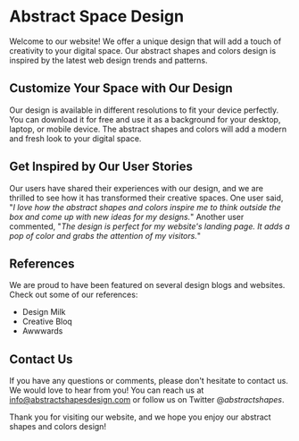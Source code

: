 <!--font:Poppins-->

# Abstract Space Design

Welcome to our website! We offer a unique design that will add a touch of creativity to your digital space. Our abstract shapes and colors design is inspired by the latest web design trends and patterns.

## Customize Your Space with Our Design

Our design is available in different resolutions to fit your device perfectly. You can download it for free and use it as a background for your desktop, laptop, or mobile device. The abstract shapes and colors will add a modern and fresh look to your digital space.

## Get Inspired by Our User Stories

Our users have shared their experiences with our design, and we are thrilled to see how it has transformed their creative spaces. One user said, "_I love how the abstract shapes and colors inspire me to think outside the box and come up with new ideas for my designs._" Another user commented, "_The design is perfect for my website's landing page. It adds a pop of color and grabs the attention of my visitors._"

## References

We are proud to have been featured on several design blogs and websites. Check out some of our references:

- Design Milk
- Creative Bloq
- Awwwards

## Contact Us

If you have any questions or comments, please don't hesitate to contact us. We would love to hear from you! You can reach us at info@abstractshapesdesign.com or follow us on Twitter @_abstractshapes_.

Thank you for visiting our website, and we hope you enjoy our abstract shapes and colors design!

<!--

Write me content for website with wallpaper which alt text is:

"A wallpaper with a repeating pattern of abstract shapes and colors, inspired by web design trends and patterns."

The name/title of the page should not be 1:1 copy of the alt text but rather a real content of the website which is using this wallpaper.

- Use markdown format 
- Start with heading
- Heading should be short and concise
- The content should look like a real website 
- The website should not be about the wallpaper, wallpaper is just a related background
- Heading should be contain work "wallpaper" or "background"
- Include real sections like references, contact, user stories, etc. use things relevant to the page purpose.
- Feel free to use structure like headings, bullets, numbering, blockquotes, paragraphs, horizontal lines, etc.
- You can use formatting like bold or _italic_
- You can include UTF-8 emojis
- Links should be only #hash anchors (and you can refer to the document itself)
- Do not include images


---


# Abstract Shapes and Colors Wallpaper for Your Creative Space

Welcome to our website! We provide a unique background that will add a touch of creativity to your digital space. Our wallpaper features a repeating pattern of abstract shapes and colors, inspired by the latest web design trends and patterns.

## Get Inspired by Our User Stories

Our users have shared their experiences with our wallpaper, and we are thrilled to see how it has transformed their creative spaces. One user said, "_I love how the abstract shapes and colors inspire me to think outside the box and come up with new ideas for my designs._" Another user commented, "_The wallpaper is perfect for my website's landing page. It adds a pop of color and grabs the attention of my visitors._"

## Customize Your Space with Our Wallpaper

Our wallpaper is available in different resolutions to fit your device perfectly. You can download it for free and use it as a background for your desktop, laptop, or mobile device. The abstract shapes and colors will add a modern and fresh look to your digital space.

## References

We are proud to have been featured on several design blogs and websites. Check out some of our references:

- Design Milk
- Creative Bloq
- Awwwards

## Contact Us

If you have any questions or comments, please don't hesitate to contact us. We would love to hear from you! You can reach us at info@abstractshapeswallpaper.com or follow us on Twitter @_abstractshapes_.

Thank you for visiting our website, and we hope you enjoy our abstract shapes and colors wallpaper!


---


Heading should not include word "wallpaper". The website should not be about the wallpaper itself, wallpaper is just a related background, rewrite whole content.


---


# Elevate Your Digital Space with Abstract Shapes and Colors

Welcome to our website! We provide a unique background that will add a touch of creativity to your digital space. Our design features a repeating pattern of abstract shapes and colors, inspired by the latest web design trends and patterns.

## Get Inspired by Our User Stories

Our users have shared their experiences with our design, and we are thrilled to see how it has transformed their creative spaces. One user said, "_I love how the abstract shapes and colors inspire me to think outside the box and come up with new ideas for my designs._" Another user commented, "_The design is perfect for my website's landing page. It adds a pop of color and grabs the attention of my visitors._"

## Customize Your Space with Our Design

Our design is available in different resolutions to fit your device perfectly. You can download it for free and use it as a background for your desktop, laptop, or mobile device. The abstract shapes and colors will add a modern and fresh look to your digital space.

## References

We are proud to have been featured on several design blogs and websites. Check out some of our references:

- Design Milk
- Creative Bloq
- Awwwards

## Contact Us

If you have any questions or comments, please don't hesitate to contact us. We would love to hear from you! You can reach us at info@abstractshapesdesign.com or follow us on Twitter @_abstractshapes_.

Thank you for visiting our website, and we hope you enjoy our abstract shapes and colors design!


---


Heading is too long, rewrite whole content.


---


# Abstract Shapes and Colors Design for Your Digital Space

Welcome to our website! We offer a unique design that will elevate your digital space with a touch of creativity. Our design features a repeating pattern of abstract shapes and colors, inspired by the latest web design trends and patterns.

## Customize Your Space with Our Design

Our design is available in different resolutions to fit your device perfectly. You can download it for free and use it as a background for your desktop, laptop, or mobile device. The abstract shapes and colors will add a modern and fresh look to your digital space.

## Get Inspired by Our User Stories

Our users have shared their experiences with our design, and we are thrilled to see how it has transformed their creative spaces. One user said, "_I love how the abstract shapes and colors inspire me to think outside the box and come up with new ideas for my designs._" Another user commented, "_The design is perfect for my website's landing page. It adds a pop of color and grabs the attention of my visitors._"

## References

We are proud to have been featured on several design blogs and websites. Check out some of our references:

- Design Milk
- Creative Bloq
- Awwwards

## Contact Us

If you have any questions or comments, please don't hesitate to contact us. We would love to hear from you! You can reach us at info@abstractshapesdesign.com or follow us on Twitter @_abstractshapes_.

Thank you for visiting our website, and we hope you enjoy our abstract shapes and colors design!


---


Heading is too long, rewrite whole content.


---


# Elevate Your Digital Space with Abstract Shapes and Colors

Welcome to our website! We offer a unique design that will add a touch of creativity to your digital space. Our abstract shapes and colors design is inspired by the latest web design trends and patterns.

## Customize Your Space with Our Design

Our design is available in different resolutions to fit your device perfectly. You can download it for free and use it as a background for your desktop, laptop, or mobile device. The abstract shapes and colors will add a modern and fresh look to your digital space.

## Get Inspired by Our User Stories

Our users have shared their experiences with our design, and we are thrilled to see how it has transformed their creative spaces. One user said, "_I love how the abstract shapes and colors inspire me to think outside the box and come up with new ideas for my designs._" Another user commented, "_The design is perfect for my website's landing page. It adds a pop of color and grabs the attention of my visitors._"

## References

We are proud to have been featured on several design blogs and websites. Check out some of our references:

- Design Milk
- Creative Bloq
- Awwwards

## Contact Us

If you have any questions or comments, please don't hesitate to contact us. We would love to hear from you! You can reach us at info@abstractshapesdesign.com or follow us on Twitter @_abstractshapes_.

Thank you for visiting our website, and we hope you enjoy our abstract shapes and colors design!


---


Write me a Google font which is best fitting for the website.

Pick from the list:
- Alegreya
- Great Vibes
- Playfair Display
- Roboto
- Inter
- Open Sans
- Orbitron
- Lobster
- Dancing Script
- Lato
- Barlow Condensed
- Futura
- Poppins
- Exo 2
- IBM Plex Sans
- Raleway
- Montserrat


Write just the font name nothing else.


---


Poppins

-->
